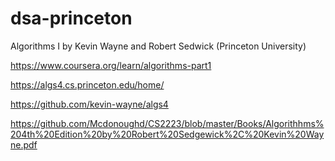 # dsa-princeton
Algorithms I by Kevin Wayne and Robert Sedwick (Princeton University)

https://www.coursera.org/learn/algorithms-part1

https://algs4.cs.princeton.edu/home/

https://github.com/kevin-wayne/algs4

https://github.com/Mcdonoughd/CS2223/blob/master/Books/Algorithhms%204th%20Edition%20by%20Robert%20Sedgewick%2C%20Kevin%20Wayne.pdf


